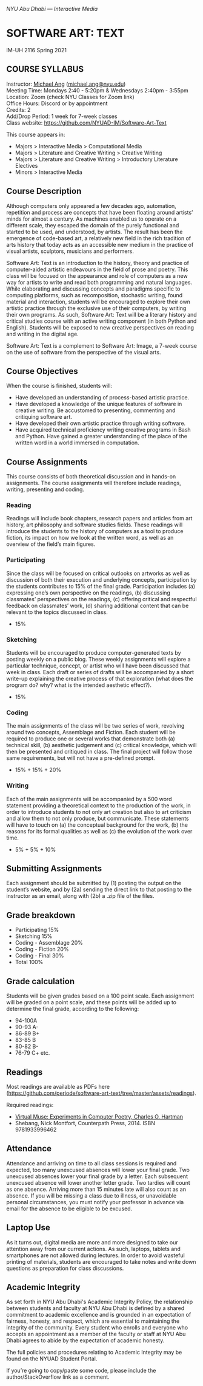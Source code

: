 _NYU Abu Dhabi — Interactive Media_
# SOFTWARE ART: TEXT

IM-UH 2116 Spring 2021<br/>
## COURSE SYLLABUS
Instructor: [Michael Ang](https://michaelang.com) (michael.ang@nyu.edu)<br/>
Meeting Time: Mondays 2:40 - 5:20pm & Wednesdays 2:40pm - 3:55pm<br/>
Location: Zoom (check NYU Classes for Zoom link)</br>
Office Hours: Discord or by appointment</br>
Credits: 2<br/>
Add/Drop Period: 1 week for 7-week classes<br/>
Class website: https://github.com/NYUAD-IM/Software-Art-Text<br/>

This course appears in:
* Majors > Interactive Media > Computational Media
* Majors > Literature and Creative Writing > Creative Writing
* Majors > Literature and Creative Writing > Introductory Literature Electives
* Minors > Interactive Media

## Course Description
Although computers only appeared a few decades ago, automation, repetition and process are concepts that have been floating around artists’ minds for almost a century. As machines enabled us to operate on a different scale, they escaped the domain of the purely functional and started to be used, and understood, by artists. The result has been the emergence of code-based art, a relatively new field in the rich tradition of arts history that today acts as an accessible new medium in the practice of visual artists, sculptors, musicians and performers.

Software Art: Text is an introduction to the history, theory and practice of computer-aided artistic endeavours in the field of prose and poetry. This class will be focused on the appearance and role of computers as a new way for artists to write and read both programming and natural languages. While elaborating and discussing concepts and paradigms specific to computing platforms, such as recomposition, stochastic writing, found material and interaction, students will be encouraged to explore their own artistic practice through the exclusive use of their computers, by writing their own programs. As such, Software Art: Text will be a literary history and critical studies course with an active writing component (in both Python and English). Students will be exposed to new creative perspectives on reading and writing in the digital age.

Software Art: Text is a complement to Software Art: Image, a 7-week course on the use of software from the perspective of the visual arts.

## Course Objectives
When the course is finished, students will:
* Have developed an understanding of process-based artistic practice.
* Have developed a knowledge of the unique features of software in creative writing. Be accustomed to presenting, commenting and critiquing software art.
* Have developed their own artistic practice through writing software.
* Have acquired technical proficiency writing creative programs in Bash and Python. Have gained a greater understanding of the place of the written word in a world immersed in computation.

## Course Assignments
This course consists of both theoretical discussion and in hands-on assignments. The course assignments will therefore include readings, writing, presenting and coding.

### Reading
Readings will include book chapters, research papers and articles from art history, art philosophy and software studies fields. These readings will introduce the students to the history of computers as a tool to produce fiction, its impact on how we look at the written word, as well as an overview of the field’s main figures.

### Participating
Since the class will be focused on critical outlooks on artworks as well as discussion of both their execution and underlying concepts, participation by the students contributes to 15% of the final grade. Participation includes (a) expressing one’s own perspective on the readings, (b) discussing classmates’ perspectives on the readings, (c) offering critical and respectful feedback on classmates’ work, (d) sharing additional content that can be relevant to the topics discussed in class.
* 15%

### Sketching
Students will be encouraged to produce computer-generated texts by posting weekly on a public blog. These weekly assignments will explore a particular technique, concept, or artist who will have been discussed that week in class. Each draft or series of drafts will be accompanied by a short write-up explaining the creative process of that exploration (what does the program do? why? what is the intended aesthetic effect?).
* 15%

### Coding
The main assignments of the class will be two series of work, revolving around two concepts, Assemblage and Fiction. Each student will be required to produce one or several works that demonstrate both (a) technical skill, (b) aesthetic judgement and (c) critical knowledge, which will then be presented and critiqued in class. The final project will follow those same requirements, but will not have a pre-defined prompt.
* 15% + 15% + 20%

### Writing
Each of the main assignments will be accompanied by a 500 word statement providing a theoretical context to the production of the work, in order to introduce students to not only art creation but also to art criticism and allow them to not only produce, but communicate. These statements will have to touch on (a) the conceptual background for the work, (b) the reasons for its formal qualities as well as (c) the evolution of the work over time.
* 5% + 5% + 10%

## Submitting Assignments
Each assignment should be submitted by (1) posting the output on the student’s website, and by (2a) sending the direct link to that posting to the instructor as an email, along with (2b) a .zip file of the files.

## Grade breakdown
* Participating 15%
* Sketching 15%
* Coding - Assemblage 20%
* Coding - Fiction 20%
* Coding - Final 30%
* Total 100%

## Grade calculation

Students will be given grades based on a 100 point scale. Each assignment will be graded on a point scale, and these points will be added up to determine the final grade, according to the following:
* 94-100A
* 90-93 A-
* 86-89 B+
* 83-85 B
* 80-82 B-
* 76-79 C+ etc.

## Readings
 
Most readings are available as PDFs here (https://github.com/periode/software-art-text/tree/master/assets/readings).

Required readings:
* [Virtual Muse: Experiments in Computer Poetry, Charles O. Hartman](https://muse.jhu.edu/book/2399)
* Shebang, Nick Montfort, Counterpath Press, 2014. ISBN 9781933996462


## Attendance
Attendance and arriving on time to all class sessions is required and expected, too many unexcused absences will lower your final grade. Two unexcused absences lower your final grade by a letter. Each subsequent unexcused absence will lower another letter grade. Two tardies will count as one absence. Arriving more than 15 minutes late will also count as an absence. If you will be missing a class due to illness, or unavoidable personal circumstances, you must notify your professor in advance via email for the absence to be eligible to be excused.

## Laptop Use
As it turns out, digital media are more and more designed to take our attention away from our current actions. As such, laptops, tablets and smartphones are not allowed during lectures. In order to avoid wasteful printing of materials, students are encouraged to take notes and write down questions as preparation for class discussions.

## Academic Integrity
As set forth in NYU Abu Dhabi's Academic Integrity Policy, the relationship between students and faculty at NYU Abu Dhabi is defined by a shared commitment to academic excellence and is grounded in an expectation of fairness, honesty, and respect, which are essential to maintaining the integrity of the community. Every student who enrolls and everyone who accepts an appointment as a member of the faculty or staff at NYU Abu Dhabi agrees to abide by the expectation of academic honesty.

The full policies and procedures relating to Academic Integrity may be found on the NYUAD
Student Portal.

If you’re going to copy/paste some code, please include the author/StackOverflow link as a comment.
